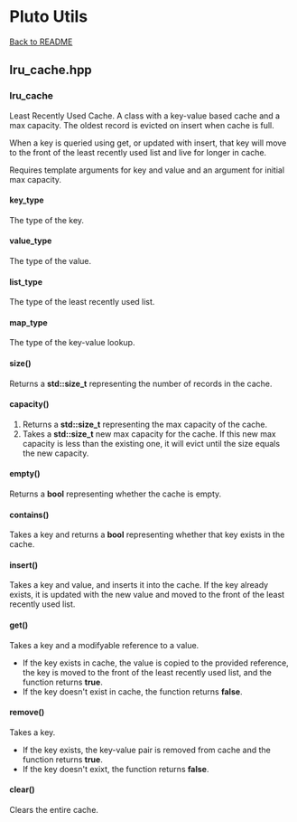 # Pluto Utils
[Back to README](https://www.github.com/Stephen-ODriscoll/PlutoUtils/blob/main/README.md#documentation)

## lru_cache.hpp

### lru_cache
Least Recently Used Cache. A class with a key-value based cache and a max capacity. The oldest record is evicted on insert when cache is full.

When a key is queried using get, or updated with insert, that key will move to the front of the least recently used list and live for longer in cache.

Requires template arguments for key and value and an argument for initial max capacity.

#### key_type
The type of the key.

#### value_type
The type of the value.

#### list_type
The type of the least recently used list.

#### map_type
The type of the key-value lookup.

#### size()
Returns a **std::size_t** representing the number of records in the cache.

#### capacity()
1. Returns a **std::size_t** representing the max capacity of the cache.
2. Takes a **std::size_t** new max capacity for the cache. If this new max capacity is less than the existing one, it will evict until the size equals the new capacity.

#### empty()
Returns a **bool** representing whether the cache is empty.

#### contains()
Takes a key and returns a **bool** representing whether that key exists in the cache.

#### insert()
Takes a key and value, and inserts it into the cache. If the key already exists, it is updated with the new value and moved to the front of the least recently used list.

#### get()
Takes a key and a modifyable reference to a value.
- If the key exists in cache, the value is copied to the provided reference, the key is moved to the front of the least recently used list, and the function returns **true**.
- If the key doesn't exist in cache, the function returns **false**.

#### remove()
Takes a key.
- If the key exists, the key-value pair is removed from cache and the function returns **true**.
- If the key doesn't exixt, the function returns **false**.

#### clear()
Clears the entire cache.
